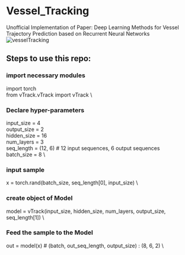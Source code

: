 # Vessel_Tracking

Unofficial Implementation of Paper: Deep Learning Methods for Vessel Trajectory
Prediction based on Recurrent Neural Networks
![vesselTracking](https://github.com/user-attachments/assets/8dd6ef95-6084-4a32-8e5a-27651a37f904)

## Steps to use this repo:

### import necessary modules
import torch \
from vTrack.vTrack import vTrack \

### Declare hyper-parameters
input_size = 4 \
output_size = 2 \
hidden_size = 16 \
num_layers = 3 \
seq_length = (12, 6) # 12 input sequences, 6 output sequences \
batch_size = 8 \

### input sample 
x = torch.rand(batch_size, seq_length[0], input_size) \

### create object of Model
model = vTrack(input_size, hidden_size, num_layers, output_size, seq_length[1]) \

### Feed the sample to the Model
out = model(x) # (batch, out_seq_length, output_size) : (8, 6, 2) \
